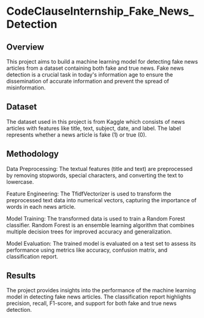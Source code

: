 # CodeClauseInternship_Fake_News_Detection

## Overview
This project aims to build a machine learning model for detecting fake news articles from a dataset containing both fake and true news. Fake news detection is a crucial task in today's information age to ensure the dissemination of accurate information and prevent the spread of misinformation.

## Dataset
The dataset used in this project is from Kaggle which consists of news articles with features like title, text, subject, date, and label. The label represents whether a news article is fake (1) or true (0).

## Methodology
Data Preprocessing: The textual features (title and text) are preprocessed by removing stopwords, special characters, and converting the text to lowercase.

Feature Engineering: The TfidfVectorizer is used to transform the preprocessed text data into numerical vectors, capturing the importance of words in each news article.

Model Training: The transformed data is used to train a Random Forest classifier. Random Forest is an ensemble learning algorithm that combines multiple decision trees for improved accuracy and generalization.

Model Evaluation: The trained model is evaluated on a test set to assess its performance using metrics like accuracy, confusion matrix, and classification report.

## Results
The project provides insights into the performance of the machine learning model in detecting fake news articles. The classification report highlights precision, recall, F1-score, and support for both fake and true news detection.
